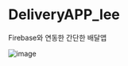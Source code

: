 # DeliveryAPP_lee
Firebase와 연동한 간단한 배달앱

![image](https://user-images.githubusercontent.com/49627260/80856305-b1370980-8c83-11ea-9522-8580ee189ea0.png)
